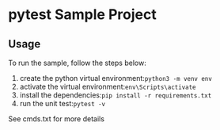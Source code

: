 # pytest Sample Project

## Usage
To run the sample, follow the steps below:

1. create the python virtual environment:```python3 -m venv env ```
2. activate the virtual environment:``` env\Scripts\activate ```
3. install the dependencies:``` pip install -r requirements.txt ```
4. run the unit test:``` pytest -v ```

See cmds.txt for more details